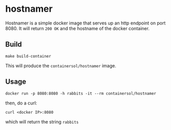 # hostnamer

Hostnamer is a simple docker image that serves up an http endpoint on port 8080. It will return `200 OK` and the hostname of the docker container.

## Build
`make build-container`

This will produce the `containersol/hostnamer` image.

## Usage
`docker run -p 8080:8080 -h rabbits -it --rm containersol/hostnamer`

then, do a curl:

`curl <docker IP>:8080`

which will return the string `rabbits`
